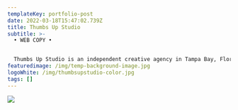 ```yaml
---
templateKey: portfolio-post
date: 2022-03-18T15:47:02.739Z
title: Thumbs Up Studio
subtitle: >-
  • WEB COPY •


  Thumbs Up Studio is an independent creative agency in Tampa Bay, Florida. Specializing in web design and development, the agency helps businesses solve solve their UX, branding, and digital needs.  
featuredimage: /img/temp-background-image.jpg
logoWhite: /img/thumbsupstudio-color.jpg
tags: []
---
```

![](/img/thumbs-up-studio.png)